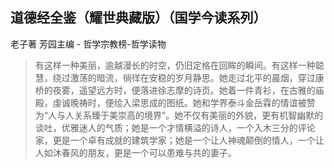 ## 道德经全鉴（耀世典藏版）（国学今读系列）

老子著 芳园主编  -  哲学宗教榜-哲学读物

> 有这样一种美丽，逾越漫长的时空，仍旧定格在回眸的瞬间。有这样一种聪慧，绕过激荡的暗流，徜徉在安稳的岁月静思。她走过北平的晨烟，穿过康桥的夜雾，遥望远方时，便落进徐志摩的诗页。她着一件青衫，在古雅的庙殿，虔诚晚祷时，便绘入梁思成的图纸。她和学界泰斗金岳霖的情谊被赞为“人与人关系臻于美崇高的境界”。她不仅有美丽的外貌，更有机智幽默的谈吐，优雅迷人的气质；她是一个才情横溢的诗人，一个入木三分的评论家，更是一个卓有成就的建筑学家；她是一个让人神魂颠倒的情人，一个让人如沐春风的朋友，更是一个可以患难与共的妻子。
